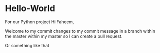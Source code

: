 # Hello-World
For our Python project
Hi Faheem,

Welcome to my commit changes to my commit message in a branch within the master within my master so I can create a pull request.

Or something like that
